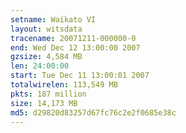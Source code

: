 ```yaml
---
setname: Waikato VI
layout: witsdata
tracename: 20071211-000000-0
end: Wed Dec 12 13:00:00 2007
gzsize: 4,584 MB
len: 24:00:00
start: Tue Dec 11 13:00:01 2007
totalwirelen: 113,549 MB
pkts: 187 million
size: 14,173 MB
md5: d29820d83257d67fc76c2e2f0685e38c
---
```

